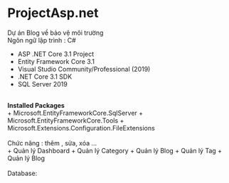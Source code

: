 # ProjectAsp.net
Dự án Blog về bảo vệ môi trường
<br>
Ngôn ngữ lập trình : C#
+ ASP .NET Core 3.1 Project
+ Entity Framework Core 3.1
+ Visual Studio Community/Professional (2019)
+ .NET Core 3.1 SDK
+ SQL Server 2019 
<br>
<b>Installed Packages</b>
<br>
+ Microsoft.EntityFrameworkCore.SqlServer
+ Microsoft.EntityFrameworkCore.Tools
+ Microsoft.Extensions.Configuration.FileExtensions
<br>
<br>
Chức năng : thêm , sửa, xóa ...
<br>
+ Quản lý Dashboard
+ Quản lý Category
+ Quản lý Blog
+ Quản lý Tag
+ Quản lý Blog
<br>
<br>
Database:

